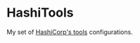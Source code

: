 # HashiTools

My set of [HashiCorp's tools](https://www.hashicorp.com/#open-source-tools) configurations.

